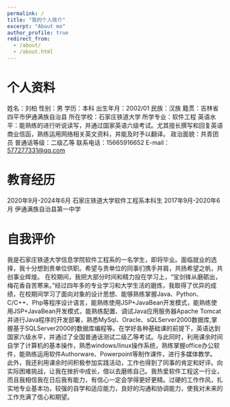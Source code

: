 ```yaml
---
permalink: /
title: "我的个人简介"
excerpt: "About me"
author_profile: true
redirect_from: 
  - /about/
  - /about.html
---
```

个人资料
======
姓名：刘柏
性别：男
学历：本科
出生年月：2002/01
民族：汉族
籍贯：吉林省四平市伊通满族自治县
所在学校：石家庄铁道大学
所学专业：软件工程
英语水平：能熟练的进行听说读写，并通过国家英语六级考试。尤其擅长撰写和回复英语商业信函，熟练运用网络相关英文资料，并能及时予以翻译。
政治面貌：共青团员
普通话等级：二级乙等
联系电话：15665916652
E-mail：577277331@qq.com

教育经历
======
2020年9月-2024年6月 石家庄铁道大学软件工程系本科生
2017年9月-2020年6月 伊通满族自治县第一中学

自我评价
======
  我是石家庄铁道大学信息学院软件工程系的一名学生，即将毕业。面临就业的选择，我十分想到贵单位供职。希望与贵单位的同事们携手并肩，共扬希望之帆，共创事业辉煌。
  在校期间，我把大部分时间和精力投在学习上，“宝剑锋从磨砺出，梅花香自苦寒来。”经过四年多的专业学习和大学生活的磨炼，我取得了优异的成绩，在校期间学习了面向对象的设计思想、能够熟练掌握Java、Python、C/C++、Php等程序设计语言，能熟练使用JSP+JavaBean开发模式，能熟练使用JSP+JavaBean开发模式，能熟练配置、调试Java应用服务器Apache Tomcat并进行Java程序的开发部署，熟悉MySql、Oracle、sQLServer2000数据库,掌握基于SQLServer2000的数据库编程等。在学好各种基础课的前提下，英语达到国家六级水平，并通过了全国普通话测试二级乙等考试。与此同时，利用课余时间自学了计算机的基本操作，熟悉windows/linux操作系统，熟练掌握office办公软件，能熟练运用软件Authorware、Powerpoint等制作课件，进行多媒体教学。
  此外，我还利用课余时间积极参加实践活动，工作也得到了同事的肯定和好评。向实际困难挑战，让我在挫折中成长，借以去磨练自己。我热爱软件工程这一行业，而且我相信我在日后我有能力，有信心一定会学得更好更精。过硬的工作作风，扎实地专业基本功，较强的自学和适应能力，良好的沟通和协调能力，使我对未来的工作充满了信心和期望。




